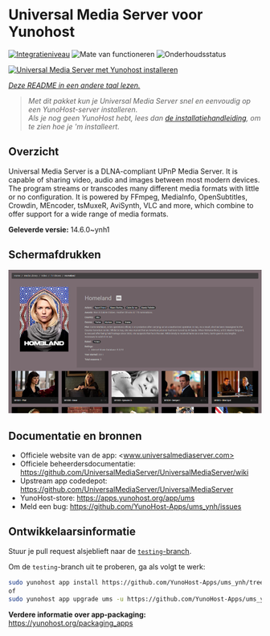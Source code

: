<!--
NB: Deze README is automatisch gegenereerd door <https://github.com/YunoHost/apps/tree/master/tools/readme_generator>
Hij mag NIET handmatig aangepast worden.
-->

# Universal Media Server voor Yunohost

[![Integratieniveau](https://dash.yunohost.org/integration/ums.svg)](https://ci-apps.yunohost.org/ci/apps/ums/) ![Mate van functioneren](https://ci-apps.yunohost.org/ci/badges/ums.status.svg) ![Onderhoudsstatus](https://ci-apps.yunohost.org/ci/badges/ums.maintain.svg)

[![Universal Media Server met Yunohost installeren](https://install-app.yunohost.org/install-with-yunohost.svg)](https://install-app.yunohost.org/?app=ums)

*[Deze README in een andere taal lezen.](./ALL_README.md)*

> *Met dit pakket kun je Universal Media Server snel en eenvoudig op een YunoHost-server installeren.*  
> *Als je nog geen YunoHost hebt, lees dan [de installatiehandleiding](https://yunohost.org/install), om te zien hoe je 'm installeert.*

## Overzicht

Universal Media Server is a DLNA-compliant UPnP Media Server. It is capable of sharing video, audio and images between most modern devices.
The program streams or transcodes many different media formats with little or no configuration. It is powered by FFmpeg, MediaInfo, OpenSubtitles, Crowdin, MEncoder, tsMuxeR, AviSynth, VLC and more, which combine to offer support for a wide range of media formats.

**Geleverde versie:** 14.6.0~ynh1

## Schermafdrukken

![Schermafdrukken van Universal Media Server](./doc/screenshots/screenshot.png)

## Documentatie en bronnen

- Officiele website van de app: <www.universalmediaserver.com>
- Officiele beheerdersdocumentatie: <https://github.com/UniversalMediaServer/UniversalMediaServer/wiki>
- Upstream app codedepot: <https://github.com/UniversalMediaServer/UniversalMediaServer>
- YunoHost-store: <https://apps.yunohost.org/app/ums>
- Meld een bug: <https://github.com/YunoHost-Apps/ums_ynh/issues>

## Ontwikkelaarsinformatie

Stuur je pull request alsjeblieft naar de [`testing`-branch](https://github.com/YunoHost-Apps/ums_ynh/tree/testing).

Om de `testing`-branch uit te proberen, ga als volgt te werk:

```bash
sudo yunohost app install https://github.com/YunoHost-Apps/ums_ynh/tree/testing --debug
of
sudo yunohost app upgrade ums -u https://github.com/YunoHost-Apps/ums_ynh/tree/testing --debug
```

**Verdere informatie over app-packaging:** <https://yunohost.org/packaging_apps>
